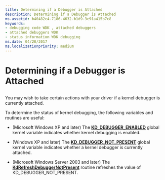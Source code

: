 ```yaml
---
title: Determining if a Debugger is Attached
description: Determining if a Debugger is Attached
ms.assetid: b40482c4-7186-4632-b1d9-3c91a415b7c8
keywords:
- debugging code WDK , attached debuggers
- attached debuggers WDK
- status information WDK debugging
ms.date: 04/20/2017
ms.localizationpriority: medium
---
```


# Determining if a Debugger is Attached


## <span id="ddk_determining_if_a_debugger_is_attached_tools"></span><span id="DDK_DETERMINING_IF_A_DEBUGGER_IS_ATTACHED_TOOLS"></span>


You may wish to take certain actions with your driver if a kernel debugger is currently attached.

To determine the status of kernel debugging, the following variables and routines are useful:

-   (Microsoft Windows XP and later) The [**KD\_DEBUGGER\_ENABLED**](https://msdn.microsoft.com/library/windows/hardware/ff548118) global kernel variable indicates whether kernel debugging is enabled.

-   (Windows XP and later) The [**KD\_DEBUGGER\_NOT\_PRESENT**](https://msdn.microsoft.com/library/windows/hardware/ff548125) global kernel variable indicates whether a kernel debugger is currently attached.

-   (Microsoft Windows Server 2003 and later) The [**KdRefreshDebuggerNotPresent**](https://msdn.microsoft.com/library/windows/hardware/ff548109) routine refreshes the value of KD\_DEBUGGER\_NOT\_PRESENT.

 

 






